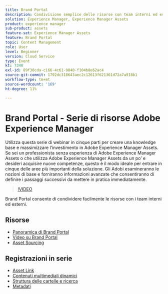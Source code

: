 ```yaml
---
title: Brand Portal
description: Condivisione semplice delle risorse con team interni ed esterni
solution: Experience Manager, Experience Manager Assets
product: experience manager
sub-product: assets
feature-set: Experience Manager Assets
feature: Brand Portal
topic: Content Management
role: User
level: Beginner
version: Cloud Service
type: Event
kt: 7340
exl-id: 89f30cda-c166-4c61-9840-f104b8e62ac4
source-git-commit: 1792dc318643aec2c12613f621361d72a7a918b1
workflow-type: tm+mt
source-wordcount: '169'
ht-degree: 11%

---
```


# Brand Portal - Serie di risorse Adobe Experience Manager

Utilizza questa serie di webinar in cinque parti per creare una knowledge base e massimizzare l’investimento in Adobe Experience Manager Assets. Se sei un professionista senza esperienza di Adobe Experience Manager Assets o che utilizza Adobe Experience Manager Assets da un po’ e desideri acquisire nuove competenze, questo è il modo ideale per entrare in cinque delle aree più importanti della soluzione. Gli Adobi esamineranno le nozioni di base e forniranno informazioni avanzate che consentiranno di definire i passaggi successivi da mettere in pratica immediatamente.

>[!VIDEO](https://video.tv.adobe.com/v/332133/?quality=12&learn=on&hidetitle=true)

Brand Portal consente di condividere facilmente le risorse con i team interni ed esterni.

## Risorse

* [Panoramica di Brand Portal](https://experienceleague.adobe.com/docs/experience-manager-brand-portal/using/introduction/brand-portal.html)
* [Video su Brand Portal](https://experienceleague.adobe.com/docs/experience-manager-learn/assets/sharing/brand-portal/brand-portal.html)
* [Asset Sourcing](https://experienceleague.adobe.com/docs/experience-manager-brand-portal/using/asset-sourcing-in-brand-portal/brand-portal-asset-sourcing.html?lang=it)

## Registrazioni in serie

* [Asset Link](asset-link.md)
* [Contenuti multimediali dinamici](dynamic-media.md)
* [Struttura delle cartelle e ricerca](folder-structure-search.md)
* [Metadati](metadata.md)
